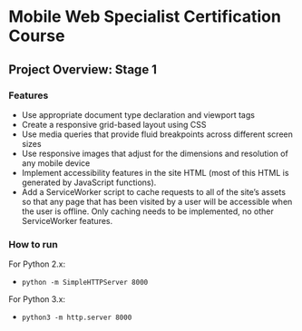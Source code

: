 # Mobile Web Specialist Certification Course


## Project Overview: Stage 1

### Features

* Use appropriate document type declaration and viewport tags
* Create a responsive grid-based layout using CSS
* Use media queries that provide fluid breakpoints across different screen sizes
* Use responsive images that adjust for the dimensions and resolution of any mobile device
* Implement accessibility features in the site HTML (most of this HTML is generated by JavaScript functions).
* Add a ServiceWorker script to cache requests to all of the site’s assets so that any page that has been visited by a user will be accessible when the user is offline. Only caching needs to be implemented, no other ServiceWorker features.

### How to run

For Python 2.x:
* `python -m SimpleHTTPServer 8000` 

For Python 3.x:
* `python3 -m http.server 8000`